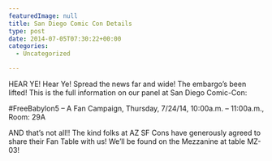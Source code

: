 ```yaml
---
featuredImage: null
title: San Diego Comic Con Details
type: post
date: 2014-07-05T07:30:22+00:00
categories:
  - Uncategorized

---
```

HEAR YE! Hear Ye! Spread the news far and wide! The embargo&#8217;s been lifted! This is the full information on our panel at San Diego Comic-Con:

#FreeBabylon5 &#8211; A Fan Campaign, Thursday, 7/24/14, 10:00a.m. &#8211; 11:00a.m., Room: 29A

AND that&#8217;s not all!! The kind folks at AZ SF Cons have generously agreed to share their Fan Table with us! We&#8217;ll be found on the Mezzanine at table MZ-03!
